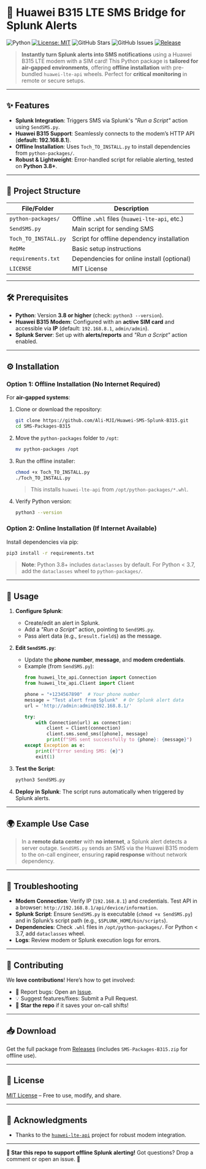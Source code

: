 # 🚀 **Huawei B315 LTE SMS Bridge for Splunk Alerts**

![Python](https://img.shields.io/badge/Python-3.8%2B-blue.svg?style=flat-square)
[![License: MIT](https://img.shields.io/badge/License-MIT-yellow.svg?style=flat-square)](https://opensource.org/licenses/MIT)
![GitHub Stars](https://img.shields.io/github/stars/Ali-MJI/Huawei-SMS-Splunk-B315?style=social)
![GitHub Issues](https://img.shields.io/github/issues/Ali-MJI/Huawei-SMS-Splunk-B315?style=flat-square)
[![Release](https://img.shields.io/github/v/release/Ali-MJI/Huawei-SMS-Splunk-B315?color=green)](https://github.com/Ali-MJI/Huawei-SMS-Splunk-B315.git/releases)

> **Instantly turn Splunk alerts into SMS notifications** using a Huawei B315 LTE modem with a SIM card! This Python package is **tailored for air-gapped environments**, offering **offline installation** with pre-bundled `huawei-lte-api` wheels. Perfect for **critical monitoring** in remote or secure setups.

---

## ✨ **Features**

- **Splunk Integration**: Triggers SMS via Splunk's *"Run a Script"* action using `SendSMS.py`.
- **Huawei B315 Support**: Seamlessly connects to the modem’s HTTP API (**default: 192.168.8.1**).
- **Offline Installation**: Uses `Toch_TO_INSTALL.py` to install dependencies from `python-packages/`.
- **Robust & Lightweight**: Error-handled script for reliable alerting, tested on **Python 3.8+**.


---

## 📂 **Project Structure**

| File/Folder            | Description                              |
|------------------------|------------------------------------------|
| `python-packages/`     | Offline `.whl` files (`huawei-lte-api`, etc.) |
| `SendSMS.py`           | Main script for sending SMS              |
| `Toch_TO_INSTALL.py`   | Script for offline dependency installation |
| `ReDMe`                | Basic setup instructions                 |
| `requirements.txt`     | Dependencies for online install (optional) |
| `LICENSE`              | MIT License                              |

---

## 🛠 **Prerequisites**

- **Python**: Version **3.8 or higher** (check: `python3 --version`).
- **Huawei B315 Modem**: Configured with an **active SIM card** and accessible via **IP** (default: `192.168.8.1`, `admin/admin`).
- **Splunk Server**: Set up with **alerts/reports** and *"Run a Script"* action enabled.

---

## ⚙️ **Installation**

### **Option 1: Offline Installation (No Internet Required)**

For **air-gapped systems**:
1. Clone or download the repository:
   ```bash
   git clone https://github.com/Ali-MJI/Huawei-SMS-Splunk-B315.git
   cd SMS-Packages-B315
   ```
2. Move the `python-packages` folder to `/opt`:
   ```bash
   mv python-packages /opt
   ```
3. Run the offline installer:
   ```bash
   chmod +x Toch_TO_INSTALL.py
   ./Toch_TO_INSTALL.py
   ```
   > This installs `huawei-lte-api` from `/opt/python-packages/*.whl`.
4. Verify Python version:
   ```bash
   python3 --version
   ```

### **Option 2: Online Installation (If Internet Available)**

Install dependencies via pip:
```bash
pip3 install -r requirements.txt
```

> **Note**: Python 3.8+ includes `dataclasses` by default. For Python < 3.7, add the `dataclasses` wheel to `python-packages/`.

---

## 🚀 **Usage**

1. **Configure Splunk**:
   - Create/edit an alert in Splunk.
   - Add a *"Run a Script"* action, pointing to `SendSMS.py`.
   - Pass alert data (e.g., `$result.field$`) as the message.

2. **Edit `SendSMS.py`**:
   - Update the **phone number**, **message**, and **modem credentials**.
   - Example (from `SendSMS.py`):
     ```python
     from huawei_lte_api.Connection import Connection
     from huawei_lte_api.Client import Client

     phone = "+1234567890"  # Your phone number
     message = "Test alert from Splunk"  # Or Splunk alert data
     url = 'http://admin:admin@192.168.8.1/'

     try:
         with Connection(url) as connection:
             client = Client(connection)
             client.sms.send_sms([phone], message)
             print(f"SMS sent successfully to {phone}: {message}")
     except Exception as e:
         print(f"Error sending SMS: {e}")
         exit(1)
     ```

3. **Test the Script**:
   ```bash
   python3 SendSMS.py
   ```

4. **Deploy in Splunk**: The script runs automatically when triggered by Splunk alerts.

---

## 🌍 **Example Use Case**

> In a **remote data center** with **no internet**, a Splunk alert detects a server outage. `SendSMS.py` sends an SMS via the Huawei B315 modem to the on-call engineer, ensuring **rapid response** without network dependency.

---

## 🐞 **Troubleshooting**

- **Modem Connection**: Verify IP (`192.168.8.1`) and credentials. Test API in a browser: `http://192.168.8.1/api/device/information`.
- **Splunk Script**: Ensure `SendSMS.py` is executable (`chmod +x SendSMS.py`) and in Splunk’s script path (e.g., `$SPLUNK_HOME/bin/scripts`).
- **Dependencies**: Check `.whl` files in `/opt/python-packages/`. For Python < 3.7, add `dataclasses` wheel.
- **Logs**: Review modem or Splunk execution logs for errors.

---

## 🤝 **Contributing**

We **love contributions**! Here’s how to get involved:
- 🐛 Report bugs: Open an [Issue](https://github.com/Ali-MJI/Huawei-SMS-Splunk-B315.git).
- 💡 Suggest features/fixes: Submit a Pull Request.
- 🌟 **Star the repo** if it saves your on-call shifts!

---

## 📥 **Download**

Get the full package from [Releases](https://github.com/Ali-MJI/Huawei-SMS-Splunk-B315.git) (includes `SMS-Packages-B315.zip` for offline use).

---

## 📜 **License**

[MIT License](LICENSE) – Free to use, modify, and share.

---

## 🙌 **Acknowledgments**
- Thanks to the [`huawei-lte-api`](https://github.com/Salamek/huawei-lte-api) project for robust modem integration.

---

**🌟 Star this repo to support offline Splunk alerting!** Got questions? Drop a comment or open an issue. 🚀
